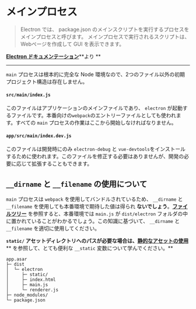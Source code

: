 # メインプロセス

> Electron では、 package.json のメインスクリプトを実行するプロセスをメインプロセスと呼びます。 メインプロセスで実行されるスクリプトは、Webページを作成して GUI を表示できます。

[**Electron ドキュメンテーション**](http://electron.atom.io/docs/tutorial/quick-start/#main-process)**より **

---

`main` プロセスは根本的に完全な Node 環境なので、2つのファイル以外の初期プロジェクト構造は存在しません。

#### `src/main/index.js`

このファイルはアプリケーションのメインファイルであり、 `electron` が起動するファイルです。本番向けの`webpack`のエントリーファイルとしても使われます。すべての `main` プロセスの作業はここから開始しなければなりません。

#### `app/src/main/index.dev.js`

このファイルは開発時にのみ `electron-debug` と `vue-devtools`をインストールするために使われます。このファイルを修正する必要はありませんが、開発の必要に応じて拡張することもできます。

## `__dirname` と `__filename` の使用について

`main` プロセスは `webpack` を使用してバンドルされているため、 `__dirname` と `__filename` を使用しても本番環境で期待した値は得られ **ないでしょう**。[**ファイルツリー**](/file-tree.md) を参照すると、本番環境では `main.js` が `dist/electron` フォルダの中に置かれていることがわかるでしょう。この知識に基づいて、 `__dirname` と `__filename` を適切に使用してください。

**`static/` アセットディレクトリへのパスが必要な場合は、**[**静的なアセットの使用**](/using-static-assets.md)** を参照して、とても便利な `__static` 変数について学んでください。**

```
app.asar
├─ dist
│  └─ electron
│     ├─ static/
│     ├─ index.html
│     ├─ main.js
│     └─ renderer.js
├─ node_modules/
└─ package.json
```

